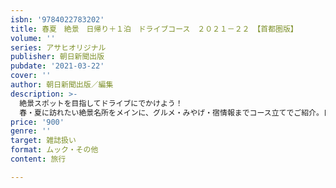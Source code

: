 ```yaml
---
isbn: '9784022783202'
title: 春夏　絶景　日帰り＋１泊　ドライブコース　２０２１－２２　【首都圏版】
volume: ''
series: アサヒオリジナル
publisher: 朝日新聞出版
pubdate: '2021-03-22'
cover: ''
author: 朝日新聞出版／編集
description: >-
  絶景スポットを目指してドライブにでかけよう！　
  春・夏に訪れたい絶景名所をメインに、グルメ・みやげ・宿情報までコース立てでご紹介。日帰りと１泊２日の２パターンで、最旬26コースを厳選！　コースチャート付きでそのまま巡れる。
price: '900'
genre: ''
target: 雑誌扱い
format: ムック・その他
content: 旅行

---
```

